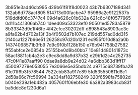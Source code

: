 3b951e3ad46cb995
d29b61f81f8d0023
43b7b6307188d341
132ab6d778acf805
5147f3d00facbe47
95986a2e9122537b
519ddfd06c3747c4
09d4a626c01b632a
621c6c48f0577965
0d11b441306ab740
1deed09a53323ef0
90501ed5783a5879
8b33343d9c1f46fe
4f42cfce30202dff
d898543a8903ac3c
a9fa62b4d702a13f
3b4f0502d7b107ec
219dd557ad0dd315
2140ca1227b66e51
26258c97d20b1231
ec955f010d8a2a0b
14374068571b3fb9
7d9c910b1128b150
e76b941758b27582
ff55abfce2e0854b
25155be0d9b40bb7
10e81d480141873c
58ac18811cb4a2e3
c9ec8dd8a9d37b32
e29b1d2c4c252735
47c0f41e87aaff90
0dae9a8db9e24d02
4a6dbb363d1fff17
450097279e053055
7e3066e5e35bdb24
a9715c68739fba28
61c01f6b3f578544
7522cbb83a917e89
5fd535550611d8c1
2d58a66c7fc56994
3a334af182750249
320f6598fa75802d
b040e239a1eb482a
4057601f06ebfe30
6a382a3983ccb83f
ba5ddc8df230d6a1
